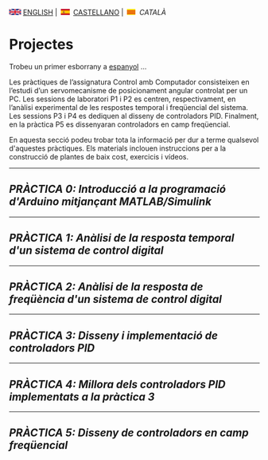 <img src="en.png" alt="English"> [ENGLISH](projects.md) | <img src="es.png" alt="Castellano"> [CASTELLANO](proyectos.md) | <img src="ca.png" alt="Català"> *CATALÀ*


# Projectes

Trobeu un primer esborrany a [espanyol](proyectos.md) ...

Les pràctiques de l’assignatura Control amb Computador consisteixen en l’estudi d’un servomecanisme de posicionament angular controlat per un PC. Les sessions de laboratori P1 i P2 es centren, respectivament, en l’anàlisi experimental de les respostes temporal i freqüencial del sistema. Les sessions P3 i P4 es dediquen al disseny de controladors PID. Finalment, en la pràctica P5 es dissenyaran controladors en camp freqüencial.

En aquesta secció podeu trobar tota la informació per dur a terme qualsevol d'aquestes pràctiques. Els materials inclouen instruccions per a la construcció de plantes de baix cost, exercicis i vídeos.

<hr/>

## *PRÀCTICA 0: Introducció a la programació d'Arduino mitjançant MATLAB/Simulink*

<hr/>

## *PRÀCTICA 1: Anàlisi de la resposta temporal d'un sistema de control digital*

<hr/>

## *PRÀCTICA 2: Anàlisi de la resposta de freqüència d'un sistema de control digital*

<hr/>

## *PRÀCTICA 3: Disseny i implementació de controladors PID*

<hr/>

## *PRÀCTICA 4: Millora dels controladors PID implementats a la pràctica 3*

<hr/>

## *PRÀCTICA 5: Disseny de controladors en camp freqüencial*
